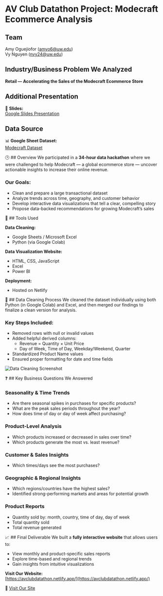 # AV Club Datathon Project: Modecraft Ecommerce Analysis

## Team
Amy Oguejiofor (amyo6@uw.edu)  
Vy Nguyen (nvy24@uw.edu)

## Industry/Business Problem We Analyzed
**Retail — Accelerating the Sales of the Modecraft Ecommerce Store**


## Additional Presentation
🔗 **Slides:**  
[Google Slides Presentation](https://docs.google.com/presentation/d/1yDQcFMRH7naa-LOqvFEFqCYHMODQoQ8TQbU729rOLCI/edit?usp=sharing)


## Data Source
📊 **Google Sheet Dataset:**  
[Modecraft Dataset](https://docs.google.com/spreadsheets/d/14JpdZtBkG8mJtfRjrk01R-sQ1WPGgLJXKzZThHx-Zi8/edit?usp=sharing)


🕒 ## Overview
We participated in a **34-hour data hackathon** where we were challenged to help Modecraft — a global ecommerce store — uncover actionable insights to increase their online revenue.

### Our Goals:
- Clean and prepare a large transactional dataset  
- Analyze trends across time, geography, and customer behavior  
- Develop interactive data visualizations that tell a clear, compelling story  
- Propose data-backed recommendations for growing Modecraft’s sales

🔧 ## Tools Used

**Data Cleaning:**
- Google Sheets / Microsoft Excel  
- Python (via Google Colab)

**Data Visualization Website:**
- HTML, CSS, JavaScript  
- Excel  
- Power BI  

**Deployment:**  
- Hosted on Netlify


🧹 ## Data Cleaning Process
We cleaned the dataset individually using both Python (in Google Colab) and Excel, and then merged our findings to finalize a clean version for analysis.  

### Key Steps Included:
- Removed rows with null or invalid values  
- Added helpful derived columns:
  - Revenue = Quantity × Unit Price
  - Day of Week, Time of Day, Weekday/Weekend, Quarter  
- Standardized Product Name values  
- Ensured proper formatting for date and time fields

![Data Cleaning Screenshot](https://github.com/user-attachments/assets/7bbaffd4-e8e0-4f07-9f01-8f08343cf4b9)

❓ ## Key Business Questions We Answered

### Seasonality & Time Trends
- Are there seasonal spikes in purchases for specific products?  
- What are the peak sales periods throughout the year?  
- How does time of day or day of week affect purchasing?

### Product-Level Analysis
- Which products increased or decreased in sales over time?  
- Which products generate the most vs. least revenue?

### Customer & Sales Insights
- Which times/days see the most purchases?

### Geographic & Regional Insights
- Which regions/countries have the highest sales?  
- Identified strong-performing markets and areas for potential growth

### Product Reports
- Quantity sold by: month, country, time of day, day of week  
- Total quantity sold  
- Total revenue generated


📈 ## Final Deliverable
We built a **fully interactive website** that allows users to:
- View monthly and product-specific sales reports  
- Explore time-based and regional trends  
- Gain insights from intuitive visualizations

**Visit Our Website:**  
[https://avclubdatathon.netlify.app/](https://avclubdatathon.netlify.app/)


🔗 [Visit Our Site](https://avclubdatathon.netlify.app/) 
